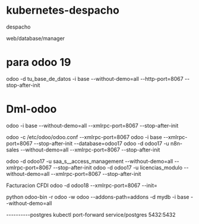 # kubernetes-despacho
despacho


web/database/manager


# para odoo 19
odoo -d tu_base_de_datos -i base --without-demo=all --http-port=8067 --stop-after-init
# Dml-odoo

odoo -i base --without-demo=all --xmlrpc-port=8067 --stop-after-init

odoo -c /etc/odoo/odoo.conf --xmlrpc-port=8067
odoo -i base --xmlrpc-port=8067 --stop-after-init --database=odoo17
odoo -d odoo17 -u n8n-sales --without-demo=all --xmlrpc-port=8067 --stop-after-init

odoo -d odoo17 -u saa_s__access_management --without-demo=all --xmlrpc-port=8067 --stop-after-init
odoo -d odoo17 -u licencias_modulo --without-demo=all --xmlrpc-port=8067 --stop-after-init

Facturacion CFDI
odoo -d odoo18 --xmlrpc-port=8067 --init=


python odoo-bin -r odoo -w odoo --addons-path=addons -d mydb -i base --without-demo=all



----------postgres
kubectl port-forward service/postgres 5432:5432